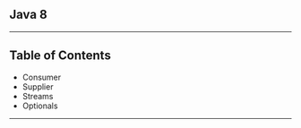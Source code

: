 ## Java 8
--------------

## Table of Contents

* Consumer
* Supplier
* Streams
* Optionals

-----------
